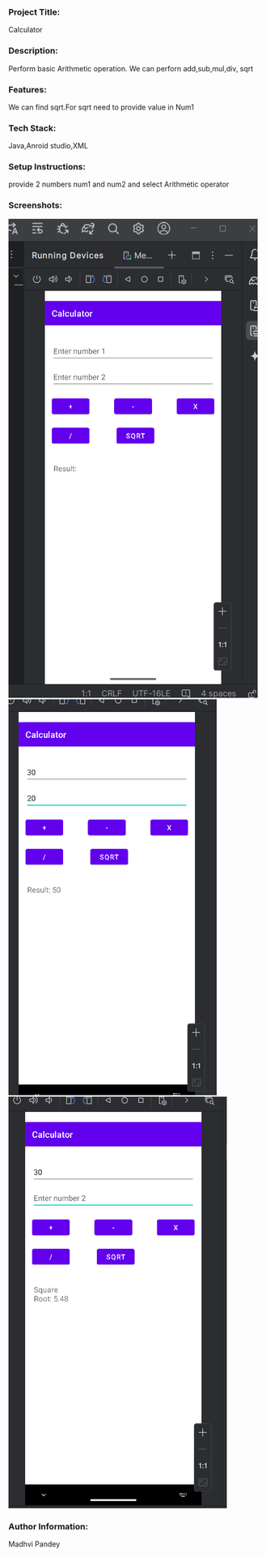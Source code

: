 ﻿<h3>Project Title:</h3> Calculator<br>
<h3>Description:</h3> Perform basic Arithmetic operation. We can perforn add,sub,mul,div, sqrt<br>
<h3>Features:</h3> We can find sqrt.For sqrt need to provide value in Num1<br>
<h3>Tech Stack:</h3> Java,Anroid studio,XML<br>
<h3>Setup Instructions:</h3> provide 2 numbers num1 and num2 and select Arithmetic operator<br>
<h3>Screenshots:</h3>

![Screenshot 1](https://github.com/Madhvi-27/Calculator/blob/main/screenshots/Screenshot%202025-02-10%201520481.png)
![Screenshot 2](https://github.com/Madhvi-27/Calculator/blob/main/screenshots/Screenshot%202025-02-10%20152134.png)
![Screenshot 3](https://github.com/Madhvi-27/Calculator/blob/main/screenshots/Screenshot%202025-02-10%20152208.png)<br>
<h3>Author Information:</h3> Madhvi Pandey
